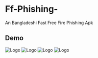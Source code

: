 # Ff-Phishing-
An Bangladeshi Fast Free Fire Phishing Apk

## Demo
![Logo](received_593524712507680.jpeg)
![Logo](received_394825886065540.jpeg)
![Logo](received_1220704365164068.jpeg)
![Logo](received_1120018378724166.jpeg)

